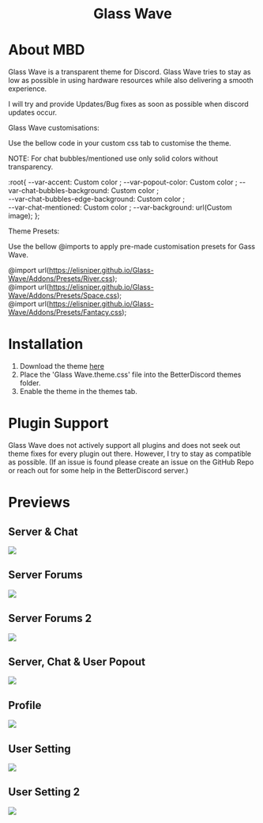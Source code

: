 <h1 align="center">Glass Wave</h1>

# About MBD

Glass Wave is a transparent theme for Discord. Glass Wave tries to stay as low as possible in using hardware resources while also delivering a smooth experience. 

I will try and provide Updates/Bug fixes as soon as possible when discord updates occur.

Glass Wave customisations: 

Use the bellow code in your custom css tab to customise the theme.

NOTE: For chat bubbles/mentioned use only solid colors without transparency.

:root{ --var-accent: Custom color ; 
--var-popout-color: Custom color ; 
--var-chat-bubbles-background: Custom color ;  
--var-chat-bubbles-edge-background: Custom color ;  
--var-chat-mentioned: Custom color ;
--var-background: url(Custom image);
};

Theme Presets:

Use the bellow @imports to apply pre-made customisation presets for Gass Wave.

@import url(https://elisniper.github.io/Glass-Wave/Addons/Presets/River.css);<br>
@import url(https://elisniper.github.io/Glass-Wave/Addons/Presets/Space.css);<br>
@import url(https://elisniper.github.io/Glass-Wave/Addons/Presets/Fantacy.css);<br>

# Installation

1. Download the theme [here](https://github.com/Elisniper/Glass-Wave)
2. Place the 'Glass Wave.theme.css' file into the BetterDiscord themes folder.
3. Enable the theme in the themes tab.

# Plugin Support
Glass Wave does not actively support all plugins and does not seek out theme fixes for every plugin out there. However, I try to stay as compatible as possible. (If an issue is found please create an issue on the GitHub Repo or reach out for some help in the BetterDiscord server.)

# Previews

## Server & Chat
![](https://github.com/Elisniper/Glass-Wave/blob/master/resources/Image%201.PNG?raw=true)
## Server Forums
![](https://github.com/Elisniper/Glass-Wave/blob/master/resources/Image%202.PNG?raw=true)
## Server Forums 2
![](https://github.com/Elisniper/Glass-Wave/blob/master/resources/Image%203.PNG?raw=true)
## Server, Chat & User Popout
![](https://github.com/Elisniper/Glass-Wave/blob/master/resources/Image%204.PNG?raw=true)
## Profile
![](https://github.com/Elisniper/Glass-Wave/blob/master/resources/Image%205.PNG?raw=true)
## User Setting
![](https://github.com/Elisniper/Glass-Wave/blob/master/resources/Image%206.PNG?raw=true)
## User Setting 2
![](https://github.com/Elisniper/Glass-Wave/blob/master/resources/Image%207.PNG?raw=true)